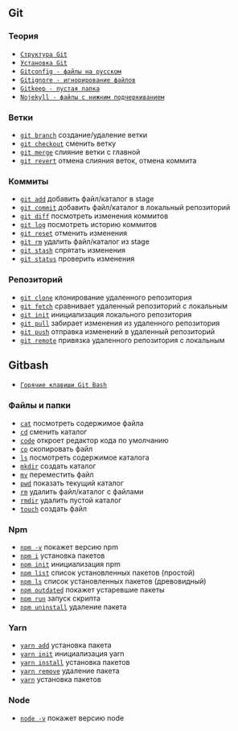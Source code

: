 ## Git

### Теория

- [`Структура Git`](<./Git/Структура Git.md>)
- [`Установка Git`](<./Git/Установка Git.md>)
- [`Gitconfig - файлы на русском`](<./Git/Gitconfig - файлы на русском.md>)
- [`Gitignore - игнорирование файлов`](<./Git/Gitignore - игнорирование файлов.md>)
- [`Gitkeep - пустая папка`](<./Git/Gitkeep - пустая папка.md>)
- [`Nojekyll - файлы с нижним подчеркиванием`](<./Git/Nojekyll - файлы с нижним подчеркиванием.md>)

### Ветки

- [`git branch`](<./Git/git branch.md>) создание/удаление ветки
- [`git checkout`](<./Git/git checkout.md>) сменить ветку
- [`git merge`](<./Git/git merge.md>) слияние ветки с главной
- [`git revert`](<./Git/git revert.md>) отмена слияния веток, отмена коммита

### Коммиты

- [`git add`](<./Git/git add.md>) добавить файл/каталог в stage
- [`git commit`](<./Git/git commit.md>) добавить файл/каталог в локальный репозиторий
- [`git diff`](<./Git/git diff.md>) посмотреть изменения коммитов
- [`git log`](<./Git/git log.md>) посмотреть историю коммитов
- [`git reset`](<./Git/git reset.md>) отменить изменения
- [`git rm`](<./Git/git rm.md>) удалить файл/каталог из stage
- [`git stash`](<./Git/git stash.md>) спрятать изменения
- [`git status`](<./Git/git status.md>) проверить изменения

### Репозиторий

- [`git clone`](<./Git/git clone.md>) клонирование удаленного репозитория
- [`git fetch`](<./Git/git fetch.md>) сравнивает удаленный репозиторий с локальным
- [`git init`](<./Git/git init.md>) инициализация локального репозитория
- [`git pull`](<./Git/git pull.md>) забирает изменения из удаленного репозитория
- [`git push`](<./Git/git push.md>) отправка изменений в удаленный репозиторий
- [`git remote`](<./Git/git remote.md>) привязка удаленного репозитория с локальным

## Gitbash

- [`Горячие клавиши Git Bash`](<./Gitbash/Горячие клавиши Git Bash.md>)

### Файлы и папки

- [`cat`](./Gitbash/cat.md) посмотреть содержимое файла
- [`cd`](./Gitbash/cd.md) сменить каталог
- [`code`](./Gitbash/code.md) откроет редактор кода по умолчанию
- [`cp`](./Gitbash/cp.md) скопировать файл
- [`ls`](./Gitbash/ls.md) посмотреть содержимое каталога
- [`mkdir`](./Gitbash/mkdir.md) создать каталог
- [`mv`](./Gitbash/mv.md) переместить файл
- [`pwd`](./Gitbash/pwd.md) показать текущий каталог
- [`rm`](./Gitbash/rm.md) удалить файл/каталог с файлами
- [`rmdir`](./Gitbash/rmdir.md) удалить пустой каталог
- [`touch`](./Gitbash/touch.md) создать файл

### Npm

- [`npm -v`](<./Gitbash/npm -v.md>) покажет версию npm
- [`npm i`](<./Gitbash/npm i.md>) установка пакетов
- [`npm init`](<./Gitbash/npm init.md>) инициализация npm
- [`npm list`](<./Gitbash/npm list.md>) список установленных пакетов (простой)
- [`npm ls`](<./Gitbash/npm ls.md>) список установленных пакетов (древовидный)
- [`npm outdated`](<./Gitbash/npm outdated.md>) покажет устаревшие пакеты
- [`npm run`](<./Gitbash/npm run.md>) запуск скрипта
- [`npm uninstall`](<./Gitbash/npm uninstall.md>) удаление пакета

### Yarn

- [`yarn add`](<./Gitbash/yarn add.md>) установка пакета
- [`yarn init`](<./Gitbash/yarn init.md>) инициализация yarn
- [`yarn install`](<./Gitbash/yarn && yarn install.md>) установка пакетов
- [`yarn remove`](<./Gitbash/yarn remove.md>) удаление пакета
- [`yarn`](<./Gitbash/yarn && yarn install.md>) установка пакетов

### Node

- [`node -v`](<./Gitbash/node -v.md>) покажет версию node
